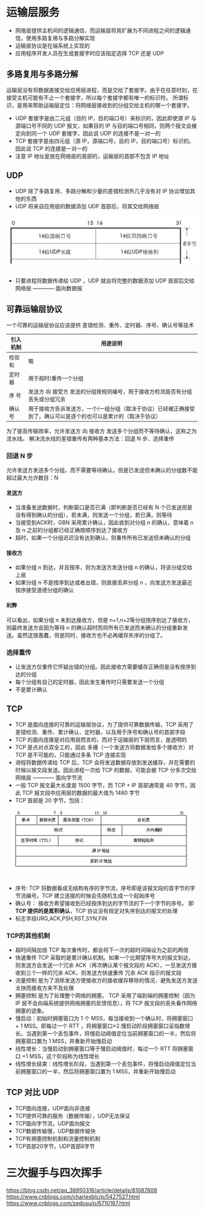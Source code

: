 
# 运输层服务
- 网络层提供主机间的逻辑通信，而运输层将其扩展为不同进程之间的逻辑通信，使用多路复用与多路分解实现
- 运输层协议是在端系统上实现的
- 应用程序开发人员在生成套接字时应该指定选择 TCP 还是 UDP

## 多路复用与多路分解
运输层没有将数据直接交给应用层进程，而是交给了套接字。由于在任意时刻，在接受主机可能有不止一个套接字，所以每个套接字都有唯一的标识符。
所谓标识，是用来帮助运输层定位：将网络层接收到的分组交给主机的哪一个套接字。
- UDP 套接字是由二元组（目的 IP，目的端口号）来标识的，因此即使源 IP 与源端口号不同的 UDP 报文，如果目的 IP 与目的端口号相同，则两个报文会被定向到同一个 UDP 套接字，因此说 UDP 的连接不是一对一的
- TCP 套接字是由四元组（源 IP，源端口号，目的 IP，目的端口号）标识的。因此说 TCP 的连接是一对一的
- 注意 IP 地址是放在网络层的首部的，运输层的首部不包含 IP 地址

## UDP
- UDP 除了多路复用、多路分解和少量的差错检测外几乎没有对 IP 协议增加其他的东西
- UDP 将来自应用层的数据添加 UDP 首部后，将其交给网络层
<div align="center"> <img src="pic/UDP.png" width=""/> </div><br>

- 只要进程将数据传递给 UDP ，UDP 就会将完整的数据添加 UDP 首部后交给网络层 ———— 面向数据报

## 可靠运输层协议
一个可靠的运输层协议应该提供 差错检测、重传、定时器、序号、确认号等技术

|引入机制|用途说明|
|------ |-------------|
|检验和 |略|
|定时器 |用于超时/重传一个分组|
|序  号 |发送方 向 接受方 发送的分组按规则编号，用于接收方检测是否有分组丢失或分组冗余|
|确认号 |用于接收方告诉发送方，一个/一组分组（取决于协议）已经被正确接受到了。确认可以是逐个的也可以是累计的（取决于协议）|

为了提高传输效率，允许发送方 向 接收方 发送多个分组而不等待确认，这称之为流水线。
解决流水线的差错重传有两种基本方法：回退 N 步、选择重传
### 回退 N 步
允许发送方发送多个分组，而不需要等待确认。但是已发送但未确认的分组数不能超过最大允许数目：N

#### 发送方
- 当准备发送数据时，判断窗口是否已满（即判断是否已经有 N 个已发送但是没有得到确认的分组），若未满，则发送一个分组，若已满，则等待
- 当接受到ACK时，GBN 采用累计确认，因此收到对分组 n 的确认，意味着 n 及 n 之前的分组都已经正确按顺序到达了接收方
- 超时，如果一个分组迟迟没有达到确认，则重传所有已发送但未确认的分组

#### 接收方
- 如果分组 n 到达，并且按序，则为发送方发送分组 n 的确认，将该分组交给上层
- 如果分组 n 不是按序到达或者出错，则直接丢弃分组 n ，向发送方发送最近按序接受道德分组的确认

#### 利弊
可以看出，如果分组 n 未到达接收方，但是 n+1,n+2等分组按序到达了接收方，则最终发送方会因为等待 n 的确认超时而将所有已发送而未确认的分组重新发送。虽然这很愚蠢，但是同时，接收方也不必再缓存失序的分组了。

### 选择重传
- 让发送方仅重传它怀疑出错的分组。因此接收方需要缓存正确但是没有按序到达的分组
- 每个分组有自己的定时器，因此发生重传时只需要发送一个分组
- 不是累计确认

## TCP
- TCP 是面向连接的可靠的运输层协议，为了提供可靠数据传输，TCP 采用了 差错检测、重传、累计确认、定时器，以及用于序号和确认号的首部字段
- TCP 的面向连接是对应用层而言的，而对于运输层的下层而言，是透明的
- TCP 是点对点双全工的，因此 多播（一个发送方将数据发给多个接收方）对 TCP 是不可能的，只能通过多条 TCP 连接实现
- 进程将数据传递给 TCP 后，TCP 会将发送数据存放到发送缓存，并在需要的时候以报文段发送。因此进程一次给 TCP 的数据，可能会被 TCP 分多次交给网络层 ———— 面向字节流
- 一般 TCP 报文最大长度是 1500 字节，而 TCP + IP 首部通常是 40 字节，因此 TCP 报文段中应用层的数据的最大值为 1460 字节
- TCP 首部是 20 字节，包括：
<div align="center"> <img src="pic/TCP.png" width=""/> </div><br>

- 序号: TCP 将数据看成无结构有序的字节流，序号即是该报文段的首字节的字节流编号。TCP 建立连接的时候会先随机生成一个起始序号
- 确认号： 接收方希望接收到已经按序到达的字节流的下一个字节的序号。 即**TCP 提供的是累积确认**，TCP 协议没有规定对失序到达的报文的处理
- 标志字段URG,ACK,PSH,RST,SYN,FIN

### TCP的其他机制
- 超时间隔加倍
TCP 每次重传时，都会将下一次的超时间隔设为之前的两倍
- 快速重传
TCP 采取的是累计确认机制。如果一个比期望序号大的报文到达，则发送方会发送一个冗余 ACK（再次确认某个报文段的 ACK），一旦发送方接收到三个一样的冗余 ACK，则发送方快速重传 冗余 ACK 指示的报文段
- 流量控制
是为了消除发送方使接收方的接收缓存移除的情况，避免发送方发送太快而接收方来不及处理
- 拥塞控制
是为了处理整个网络的拥塞。
TCP 采用了端到端的拥塞控制（因为 IP 层不会向端系统提供网络拥塞的反馈信息），将 TCP 报文段的丢失看作网络拥塞的迹象。
- 慢启动：初始时拥塞窗口为 1 个 MSS，每当接收到一个确认时，将拥塞窗口 + 1 MSS。即每过一个 RTT ，将拥塞窗口×2.慢启动阶段拥塞窗口呈指数增长。当遇到第一个丢包事件，将慢启动阈值定位当前拥塞窗口的一半，然后将拥塞窗口置为 1 MSS，并重新开始慢启动
- 线性增长：当慢启动到拥塞窗口等于慢启动阈值时，每过一个 RTT 将拥塞窗口 +1 MSS，这个阶段称为线性增长
- 线性增长结束：线性增长阶段，当遇到第一个丢包事件，将慢启动阈值定位当前拥塞窗口的一半，然后将拥塞窗口置为 1 MSS，并重新开始慢启动

## TCP 对比 UDP
- TCP面向连接，UDP面向非连接
- TCP提供可靠的服务（数据传输），UDP无法保证
- TCP面向字节流，UDP面向报文
- TCP数据传输慢，UDP数据传输快
- TCP有拥塞控制机制和流量控制机制
- TCP首部20字节，UDP首部8字节

# 三次握手与四次挥手
https://blog.csdn.net/qq_38950316/article/details/81087809  
https://www.cnblogs.com/charlesblc/p/5427527.html  
https://www.cnblogs.com/zedosu/p/6710167.html  
